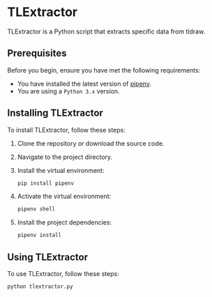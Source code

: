 # TLExtractor

TLExtractor is a Python script that extracts specific data from tldraw.

## Prerequisites

Before you begin, ensure you have met the following requirements:

* You have installed the latest version of [pipenv](https://pipenv.pypa.io/en/latest/).
* You are using a `Python 3.x` version.

## Installing TLExtractor

To install TLExtractor, follow these steps:

1. Clone the repository or download the source code.
2. Navigate to the project directory.
3. Install the virtual environment:

    ```bash
    pip install pipenv
    ```

4. Activate the virtual environment:

    ```bash
    pipenv shell
    ```

5. Install the project dependencies:

    ```bash
    pipenv install
    ```

## Using TLExtractor

To use TLExtractor, follow these steps:

```bash
python tlextractor.py
```